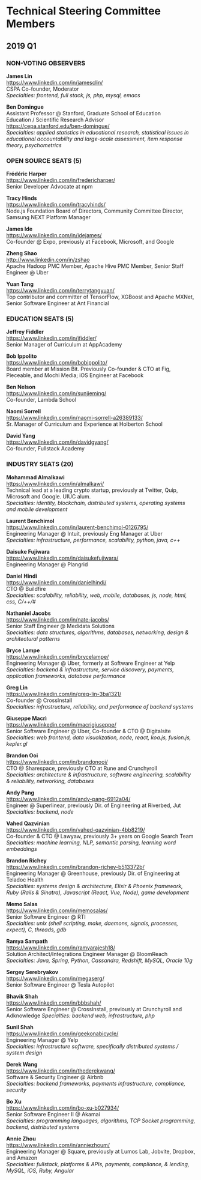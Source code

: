 # Technical Steering Committee Members

## 2019 Q1

### NON-VOTING OBSERVERS

**James Lin**  
https://www.linkedin.com/in/jamesclin/  
CSPA Co-founder, Moderator  
*Specialties: frontend, full stack, js, php, mysql, emacs*   

**Ben Domingue**  
Assistant Professor @ Stanford, Graduate School of Education  
Education / Scientific Research Advisor  
https://cepa.stanford.edu/ben-domingue/  
*Specialties: applied statistics in educational research, statistical issues in educational accountability and large-scale assessment, item response theory, psychometrics*  

### OPEN SOURCE SEATS (5)

**Frédéric Harper**  
https://www.linkedin.com/in/fredericharper/  
Senior Developer Advocate at npm  

**Tracy Hinds**  
https://www.linkedin.com/in/tracyhinds/  
Node.js Foundation Board of Directors, Community Committee Director, Samsung NEXT Platform Manager  

**James Ide**  
https://www.linkedin.com/in/idejames/  
Co-founder @ Expo, previously at Facebook, Microsoft, and Google  

**Zheng Shao**  
http://www.linkedin.com/in/zshao  
Apache Hadoop PMC Member, Apache Hive PMC Member, Senior Staff Engineer @ Uber  

**Yuan Tang**  
https://www.linkedin.com/in/terrytangyuan/  
Top contributor and committer of TensorFlow, XGBoost and Apache MXNet, Senior Software Engineer at Ant Financial  

### EDUCATION SEATS (5)

**Jeffrey Fiddler**  
https://www.linkedin.com/in/jfiddler/  
Senior Manager of Curriculum at AppAcademy  

**Bob Ippolito**  
https://www.linkedin.com/in/bobippolito/  
Board member at Mission Bit. Previously Co-founder & CTO at Fig, Pieceable, and Mochi Media; iOS Engineer at Facebook  

**Ben Nelson**  
https://www.linkedin.com/in/sunjieming/  
Co-founder, Lambda School  

**Naomi Sorrell**  
https://www.linkedin.com/in/naomi-sorrell-a26389133/  
Sr. Manager of Curriculum and Experience at Holberton School  

**David Yang**  
https://www.linkedin.com/in/davidgyang/  
Co-founder, Fullstack Academy  

### INDUSTRY SEATS (20)

**Mohammad Almalkawi**  
https://www.linkedin.com/in/almalkawi/  
Technical lead at a leading crypto startup, previously at Twitter, Quip, Microsoft and Google. UIUC alum.  
*Specialties: identity, blockchain, distributed systems, operating systems and mobile development*  

**Laurent Benchimol**  
https://www.linkedin.com/in/laurent-benchimol-0126795/  
Engineering Manager @ Intuit, previously Eng Manager at Uber  
*Specialties: infrastructure, performance, scalability, python, java, c++*  

**Daisuke Fujiwara**  
https://www.linkedin.com/in/daisukefujiwara/  
Engineering Manager @ Plangrid  

**Daniel Hindi**  
https://www.linkedin.com/in/danielhindi/  
CTO @ Buildfire  
*Specialties: scalability, reliability, web, mobile, databases, js, node, html, css, C/++/#*  

**Nathaniel Jacobs**  
https://www.linkedin.com/in/nate-jacobs/  
Senior Staff Engineer @ Medidata Solutions  
*Specialties: data structures, algorithms, databases, networking, design & architectural patterns*  

**Bryce Lampe**  
https://www.linkedin.com/in/brycelampe/  
Engineering Manager @ Uber, formerly at Software Engineer at Yelp  
*Specialties: backend & infrastructure, service discovery, payments, application frameworks, database performance*  

**Greg Lin**  
https://www.linkedin.com/in/greg-lin-3ba1321/  
Co-founder @ CrossInstall  
*Specialties: infrastructure, reliability, and performance of backend systems*  

**Giuseppe Macrì**  
https://www.linkedin.com/in/macrigiuseppe/  
Senior Software Engineer @ Uber, Co-founder & CTO @ Digitalsite  
*Specialties: web frontend, data visualization, node, react, koa.js, fusion.js, kepler.gl*  

**Brandon Ooi**  
https://www.linkedin.com/in/brandonooi/  
CTO @ Sharespace, previously CTO at Rune and Crunchyroll  
*Specialties: architecture & infrastructure, software engineering, scalability & reliability, networking, databases*  

**Andy Pang**  
https://www.linkedin.com/in/andy-pang-6912a04/  
Engineer @ Superlinear, previously Dir. of Engineering at Riverbed, Jut  
*Specialties: backend, node*  

**Vahed Qazvinian**  
https://www.linkedin.com/in/vahed-qazvinian-4bb8219/  
Co-founder & CTO @ Lawyaw, previously 3+ years on Google Search Team  
*Specialties: machine learning, NLP, semantic parsing, learning word embeddings*  

**Brandon Richey**  
https://www.linkedin.com/in/brandon-richey-b513372b/  
Engineering Manager @ Greenhouse, previously Dir. of Engineering at Teladoc Health  
*Specialties: systems design & architecture, Elixir & Phoenix framework, Ruby (Rails & Sinatra), Javascript (React, Vue, Node), game development*  

**Memo Salas**  
https://www.linkedin.com/in/memosalas/  
Senior Software Engineer @ RTI  
*Specialties: unix (shell scripting, make, daemons, signals, processes, expect), C, threads, gdb*  

**Ramya Sampath**  
https://www.linkedin.com/in/ramyarajesh18/  
Solution Architect/Integrations Engineer Manager @ BloomReach  
*Specialties: Java, Spring, Python, Cassandra, Redshift, MySQL, Oracle 10g*  

**Sergey Serebryakov**  
https://www.linkedin.com/in/megaserg/  
Senior Software Engineer @ Tesla Autopilot  

**Bhavik Shah**  
https://www.linkedin.com/in/bbbshah/  
Senior Software Engineer @ CrossInstall, previously at Crunchyroll and Adknowledge
*Specialties: backend web, infrastructure, php*  

**Sunil Shah**  
https://www.linkedin.com/in/geekonabicycle/  
Engineering Manager @ Yelp  
*Specialties: infrastructure software, specifically distributed systems / system design*  

**Derek Wang**  
https://www.linkedin.com/in/thederekwang/  
Software & Security Engineer @ Airbnb  
*Specialties: backend frameworks, payments infrastructure, compliance, security*  

**Bo Xu**  
https://www.linkedin.com/in/bo-xu-b027934/  
Senior Software Engineer II @ Akamai  
*Specialties: programming languages, algorithms, TCP Socket programming, backend, distributed systems*  

**Annie Zhou**  
https://www.linkedin.com/in/anniezhoum/  
Engineering Manager @ Square, previously at Lumos Lab, Jobvite, Dropbox, and Amazon  
*Specialties: fullstack, platforms & APIs, payments, compliance, & lending, MySQL, iOS, Ruby, Angular*  
